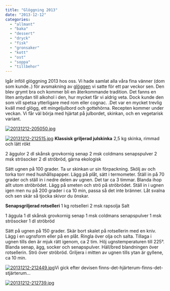 ```yaml
---
title: "Glöggning 2013"
date: "2013-12-12"
categories: 
  - "allmant"
  - "baka"
  - "dessert"
  - "dryck"
  - "fisk"
  - "gronsaker"
  - "kott"
  - "ost"
  - "soppa"
  - "tillbehor"
---
```


Igår inföll glöggning 2013 hos oss. Vi hade samlat alla våra fina vänner (dom som kunde..) för avsmakning av [glöggen](http://import.local/2013/10/28/glogg) vi satte för ett par veckor sen. Den blev grymt bra och kommer bli en återkommande tradition. Det fanns en liten antydan till alkohol i den, hur mycket får vi aldrig veta. Dock kunde den som vill spetsa ytterligare med rom eller cognac. .Det var en mycket trevlig kväll med glögg, ett mingeljulbord och gottehörna. Recepten kommer under veckan. Vi får väl börja med hjärtat på julbordet, skinkan, och en vegetarisk variant.  
  
[![20131212-205050.jpg](images/20131212-205050.jpg)](http://import.local/wp-content/uploads/2013/12/20131212-205050.jpg)  
  
[![20131212-212515.jpg](images/20131212-212515.jpg)](http://import.local/wp-content/uploads/2013/12/20131212-212515.jpg) **Klassisk griljerad julskinka** 2,5 kg skinka, rimmad och lätt rökt

2 äggulor 2 dl skånsk grovkornig senap 2 msk coldmans senapspulver 2 msk strösocker 2 dl ströbröd, gärna ekologisk

Sätt ugnen på 100 grader. Ta ur skinkan ur sin förpackning. Skölj av och torka torr med hushållspapper. Lägg på plåt, sätt i termometer. Ställ in på 70 grader och ställ in i nedre delen av ugnen. Det tar ca 3 timmar. Blanda ihop allt utom ströbrödet. Lägg på smeten och strö på ströbrödet. Ställ in i ugnen igen men nu på 200 grader i ca 10 min, passa så det inte bränner. Låt svalna och sen skär så tjocka skivor du önskar.

**Senapsgriljerad rotselleri** 1 kg rotselleri 2 msk rapsolja Salt

1 äggula 1 dl skånsk grovkornig senap 1 msk coldmans senapspulver 1 msk strösocker 1 dl ströbröd

Sätt på ugnen på 150 grader. Skär bort skalet på rotsellerin med en kniv. Lägg i en ugnsform eller på en plåt. Ringla över olja och salta. Tillaga i ugnen tills den är mjuk rätt igenom, ca 2 tim. Höj ugnstemperaturen till 225°. Blanda senap, ägg, socker och senapspulver. Häll/bred blandningen över rotsellerin. Strö över ströbröd. Griljera i mitten av ugnen tills ytan är gyllene, ca 10 min.  
  
[![20131212-212449.jpg](images/20131212-212449.jpg)](http://import.local/wp-content/uploads/2013/12/20131212-212449.jpg)Vi gick efter devisen finns-det-hjärterum-finns-det-stjärterum...  
  
[![20131212-212739.jpg](images/20131212-212739.jpg)](http://import.local/wp-content/uploads/2013/12/20131212-212739.jpg)
